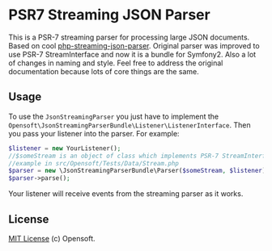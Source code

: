 PSR7 Streaming JSON Parser
=========================

This is a PSR-7 streaming parser for processing large JSON documents. 
Based on cool [php-streaming-json-parser](https://github.com/salsify/jsonstreamingparser). 
Original parser was improved to use PSR-7 StreamInterface and now it is a bundle for Symfony2. 
Also a lot of changes in naming and style. Feel free to address the original documentation because lots of core things are the same.


Usage
-----

To use the `JsonStreamingParser` you just have to implement the `Opensoft\JsonStreamingParserBundle\Listener\ListenerInterface`. 
Then you pass your listener into the parser. For example:

```php
$listener = new YourListener();
//$someStream is an object of class which implements PSR-7 StreamInterface 
//example in src/Opensoft/Tests/Data/Stream.php
$parser = new \JsonStreamingParserBundle\Parser($someStream, $listener); 
$parser->parse();

```

Your listener will receive events from the streaming parser as it works.

License
-------

[MIT License](http://mit-license.org/) (c) Opensoft.
